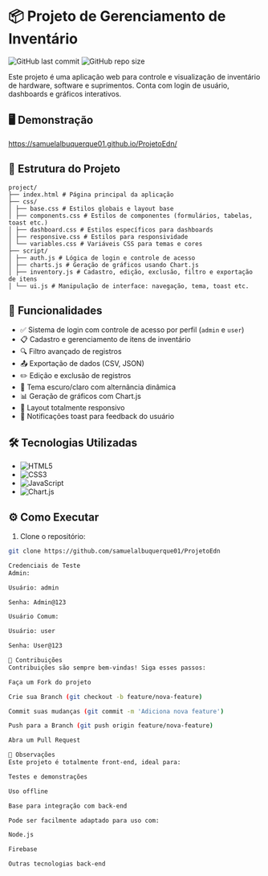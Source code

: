 # 📦 Projeto de Gerenciamento de Inventário

![GitHub last commit](https://img.shields.io/github/last-commit/seu-usuario/seu-repositorio)
![GitHub repo size](https://img.shields.io/github/repo-size/seu-usuario/seu-repositorio)


Este projeto é uma aplicação web para controle e visualização de inventário de hardware, software e suprimentos. Conta com login de usuário, dashboards e gráficos interativos.

## 🖥️ Demonstração

https://samuelalbuquerque01.github.io/ProjetoEdn/
## 📁 Estrutura do Projeto

```
project/
├── index.html # Página principal da aplicação
├── css/
│ ├── base.css # Estilos globais e layout base
│ ├── components.css # Estilos de componentes (formulários, tabelas, toast etc.)
│ ├── dashboard.css # Estilos específicos para dashboards
│ ├── responsive.css # Estilos para responsividade
│ └── variables.css # Variáveis CSS para temas e cores
├── script/
│ ├── auth.js # Lógica de login e controle de acesso
│ ├── charts.js # Geração de gráficos usando Chart.js
│ ├── inventory.js # Cadastro, edição, exclusão, filtro e exportação de itens
│ └── ui.js # Manipulação de interface: navegação, tema, toast etc.
```

## 🚀 Funcionalidades

- ✅ Sistema de login com controle de acesso por perfil (`admin` e `user`)
- 📋 Cadastro e gerenciamento de itens de inventário
- 🔍 Filtro avançado de registros
- 📤 Exportação de dados (CSV, JSON)
- ✏️ Edição e exclusão de registros
- 🌙 Tema escuro/claro com alternância dinâmica
- 📊 Geração de gráficos com Chart.js
- 📱 Layout totalmente responsivo
- 🎉 Notificações toast para feedback do usuário

## 🛠️ Tecnologias Utilizadas

- ![HTML5](https://img.shields.io/badge/-HTML5-E34F26?logo=html5&logoColor=white)
- ![CSS3](https://img.shields.io/badge/-CSS3-1572B6?logo=css3&logoColor=white)
- ![JavaScript](https://img.shields.io/badge/-JavaScript-F7DF1E?logo=javascript&logoColor=black)
- ![Chart.js](https://img.shields.io/badge/-Chart.js-FF6384?logo=chart.js&logoColor=white)

## ⚙️ Como Executar

1. Clone o repositório:
```bash
git clone https://github.com/samuelalbuquerque01/ProjetoEdn

Credenciais de Teste
Admin:

Usuário: admin

Senha: Admin@123

Usuário Comum:

Usuário: user

Senha: User@123

🌟 Contribuições
Contribuições são sempre bem-vindas! Siga esses passos:

Faça um Fork do projeto

Crie sua Branch (git checkout -b feature/nova-feature)

Commit suas mudanças (git commit -m 'Adiciona nova feature')

Push para a Branch (git push origin feature/nova-feature)

Abra um Pull Request

📌 Observações
Este projeto é totalmente front-end, ideal para:

Testes e demonstrações

Uso offline

Base para integração com back-end

Pode ser facilmente adaptado para uso com:

Node.js

Firebase

Outras tecnologias back-end
